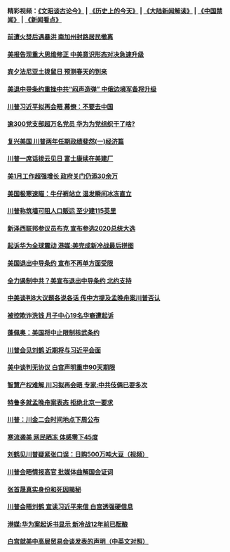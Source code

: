 #### 精彩视频：[《文昭谈古论今》](http://45.32.25.56/wenzhao) | [《历史上的今天》](http://45.32.25.56/today-in-history) | [《大陆新闻解读》](http://45.32.25.56/ntdtv-comedy) | [《中国禁闻》](http://45.32.25.56/ntdtv-news) | [《新闻看点》](http://45.32.25.56/news-insight) 

 #### [前遭火焚后遇暴洪 南加州封路居民撤离](../pages/prog203/a102503616.md?t=02032131?t=02031831?t=02031639) 

#### [美报告现重大思维修正 中美意识形态对决急速升级](../pages/prog203/a102503384.md?t=02032131?t=02031831?t=02031639) 

#### [宾夕法尼亚土拨鼠日 预测春天的到来](../pages/prog203/a102503363.md?t=02032131?t=02031831?t=02031639) 

#### [美退中导条约重挫中共“闷声造弹” 中俄边境军备将升级](../pages/prog203/a102503354.md?t=02032131?t=02031831?t=02031639) 

#### [川普习近平拟再会晤 幕僚：不要去中国](../pages/prog203/a102503340.md?t=02032131?t=02031831?t=02031639) 

#### [逾300党支部超万名党员 华为为党组织干了啥?](../pages/prog203/a102503232.md?t=02032131?t=02031831?t=02031639) 

#### [复兴美国 川普两年任期政绩斐然(一)经济篇](../pages/prog203/a102502732.md?t=02032131?t=02031831?t=02031639) 

#### [川普一席话拨云见日 富士康续在美建厂](../pages/prog203/a102502703.md?t=02032131?t=02031831?t=02031639) 

#### [美1月工作超强增长 政府关门仍添30余万](../pages/prog203/a102502535.md?t=02032131?t=02031831?t=02031639) 

#### [美国极寒速瞄：牛仔裤站立  湿发瞬间冰冻直立](../pages/prog203/a102502361.md?t=02032131?t=02031831?t=02031639) 

#### [川普称筑墙可阻人口贩运 至少建115英里](../pages/prog203/a102502503.md?t=02032131?t=02031831?t=02031639) 

#### [新泽西联邦参议员布克 宣布参选2020总统大选](../pages/prog203/a102502488.md?t=02032131?t=02031831?t=02031639) 

#### [起诉华为全球震动 港媒:美完成新冷战最后拼图](../pages/prog203/a102502337.md?t=02032131?t=02031831?t=02031639) 

#### [美国退出中导条约 宣布不再单方面受限](../pages/prog203/a102502339.md?t=02032131?t=02031831?t=02031639) 

#### [全力遏制中共？美宣布退出中导条约 北约支持](../pages/prog203/a102502314.md?t=02032131?t=02031831?t=02031639) 

#### [中美谈判8大议题各说各话 传中方提及孟晚舟案川普否认](../pages/prog203/a102502283.md?t=02032131?t=02031831?t=02031639) 

#### [被控欺诈洗钱 月子中心19名华裔遭起诉](../pages/prog203/a102502293.md?t=02032131?t=02031831?t=02031639) 

#### [蓬佩奥：美国将中止限制核武条约](../pages/prog203/a102502288.md?t=02032131?t=02031831?t=02031639) 

#### [川普会见刘鹤 近期将与习近平会面](../pages/prog203/a102502275.md?t=02032131?t=02031831?t=02031639) 

#### [美中谈判无协议 白宫声明重申90天期限](../pages/prog203/a102502247.md?t=02032131?t=02031831?t=02031639) 

#### [智慧产权难解 川习拟再会晤 专家:中共伎俩已耍多次](../pages/prog203/a102501612.md?t=02032131?t=02031831?t=02031639) 

#### [特鲁多就孟晚舟案表态 拒绝北京一要求](../pages/prog203/a102502107.md?t=02032131?t=02031831?t=02031639) 

#### [川普：川金二会时间地点下周公布](../pages/prog203/a102502017.md?t=02032131?t=02031831?t=02031639) 

#### [寒流袭美 网民晒冻 体感零下45度](../pages/prog203/a102501978.md?t=02032131?t=02031831?t=02031639) 

#### [刘鹤见川普疑紧张口误：日购500万吨大豆（视频）](../pages/prog203/a102501939.md?t=02032131?t=02031831?t=02031639) 

#### [川普会晤情报高官 批媒体曲解国会证词](../pages/prog203/a102501803.md?t=02032131?t=02031831?t=02031639) 

#### [张首晟真实身份和死因揭秘](../pages/prog203/a102501847.md?t=02032131?t=02031831?t=02031639) 

#### [川普会晤刘鹤 宣读习近平来信 白宫透强硬信息](../pages/prog203/a102501801.md?t=02032131?t=02031831?t=02031639) 

#### [港媒:华为案起诉书显示 新冷战12年前已酝酿](../pages/prog203/a102501680.md?t=02032131?t=02031831?t=02031639) 

#### [白宫就美中高层贸易会谈发表的声明（中英文对照）](../pages/prog203/a102501704.md?t=02032131?t=02031831?t=02031639) 

